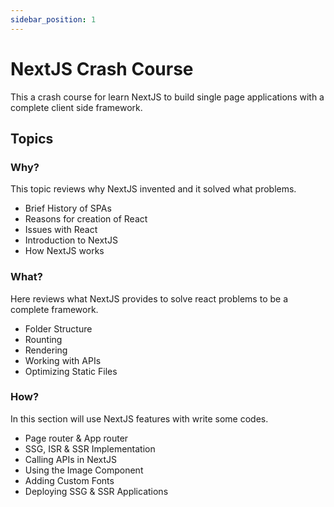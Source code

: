```yaml
---
sidebar_position: 1
---
```


# NextJS Crash Course

This a crash course for learn NextJS to build single page applications with a complete client side framework.

## Topics

### Why?

This topic reviews why NextJS invented and it solved what problems.

- Brief History of SPAs
- Reasons for creation of React
- Issues with React
- Introduction to NextJS
- How NextJS works

### What?

Here reviews what NextJS provides to solve react problems to be a complete framework.

- Folder Structure
- Rounting
- Rendering
- Working with APIs
- Optimizing Static Files

### How?

In this section will use NextJS features with write some codes.

- Page router & App router
- SSG, ISR & SSR Implementation
- Calling APIs in NextJS
- Using the Image Component
- Adding Custom Fonts
- Deploying SSG & SSR Applications
